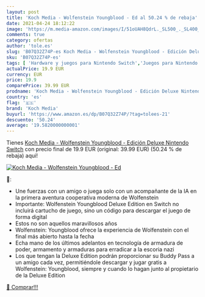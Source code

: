 ```yaml
---
layout: post
title: 'Koch Media - Wolfenstein Youngblood - Ed al 50.24 % de rebaja'
date: 2021-04-24 18:12:22
image: 'https://m.media-amazon.com/images/I/51oUAH8QdrL._SL500_._SL400_.jpg'
comments: true
category: ofertas
author: 'tole.es'
slug: 'B07Q32Z74P-es Koch Media - Wolfenstein Youngblood - Edición Deluxe...'
sku: 'B07Q32Z74P-es'
tags: [ 'Hardware y juegos para Nintendo Switch','Juegos para Nintendo Switch','Videojuegos','koch media','nintendo', ]
actualPrice: 19.9 EUR
currency: EUR
price: 19.9
comparePrice: 39.99 EUR
prodname: 'Koch Media - Wolfenstein Youngblood - Edición Deluxe Nintendo Switch'
country: 'es'
flag: '🇪🇸'
brand: 'Koch Media'
buyurl: 'https://www.amazon.es/dp/B07Q32Z74P/?tag=tolees-21'
descuento: '50.24'
average: '19.5820000000001'
---
```


Tienes [Koch Media - Wolfenstein Youngblood - Edición Deluxe Nintendo Switch](https://www.amazon.es/dp/B07Q32Z74P/?tag=tolees-21) con precio final de  19.9 EUR (original: 39.99 EUR) (50.24 %  de rebaja) aqui!

[![Koch Media - Wolfenstein Youngblood - Ed](https://m.media-amazon.com/images/I/51oUAH8QdrL._SL500_._SL400_.jpg)](https://www.amazon.es/dp/B07Q32Z74P/?tag=tolees-21)

🔎:

- Une fuerzas con un amigo o juega solo con un acompañante de la IA en la primera aventura cooperativa moderna de Wolfenstein
- Importante: Wolfenstein Youngblood Deluxe Edition en Switch no incluirá cartucho de juego, sino un código para descargar el juego de forma digital
- Estos no son aquellos maravillosos años
- Wolfenstein: Youngblood ofrece la experiencia de Wolfenstein con el final más abierto hasta la fecha
- Echa mano de los últimos adelantos en tecnología de armadura de poder, armamento y armaduras para erradicar a la escoria nazi
- Los que tengan la Deluxe Edition podrán proporcionar su Buddy Pass a un amigo cada vez, permitiéndole descargar y jugar gratis a Wolfenstein: Youngblood, siempre y cuando lo hagan junto al propietario de la Deluxe Edition

[🛒 Comprar!!!](https://www.amazon.es/dp/B07Q32Z74P/?tag=tolees-21)
